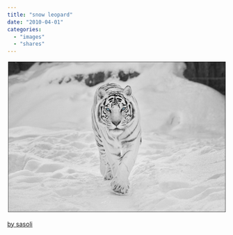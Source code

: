 ```yaml
---
title: "snow leopard"
date: "2010-04-01"
categories: 
  - "images"
  - "shares"
---
```


![](images/tumblr_kyva8v6ZfW1qz4vrlo1_1280.jpg)

[by sasoli](http://www.pixdaus.com/single.php?id=235317)
